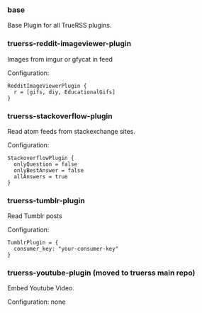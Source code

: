 

### base

Base Plugin for all TrueRSS plugins.

### truerss-reddit-imageviewer-plugin

Images from imgur or gfycat in feed

Configuration:

```
RedditImageViewerPlugin {
  r = [gifs, diy, EducationalGifs]
}
```


### truerss-stackoverflow-plugin

Read atom feeds from stackexchange sites.

Configuration:

```
StackoverflowPlugin {
  onlyQuestion = false
  onlyBestAnswer = false
  allAnswers = true
}
```

### truerss-tumblr-plugin

Read Tumblr posts

Configuration:

```config
TumblrPlugin = {
  consumer_key: "your-consumer-key"
}
```


### truerss-youtube-plugin (moved to truerss main repo)

Embed Youtube Video.

Configuration: none